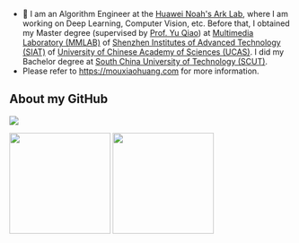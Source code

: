 - 👋 I am an Algorithm Engineer at the <a href="https://www.noahlab.com.hk"><span class="emoj"></span>Huawei Noah's Ark Lab</a>, where I am working on Deep Learning, Computer Vision, etc. Before that, I obtained my Master degree (supervised by <a href="https://scholar.google.com/citations?user=gFtI-8QAAAAJ&hl=en&oi=ao">Prof. Yu Qiao</a>) at <a href="https://mmlab.siat.ac.cn">Multimedia Laboratory (MMLAB)</a> of <a href="https://english.siat.ac.cn">Shenzhen Institutes of Advanced Technology (SIAT)</a> of <a href="https://english.ucas.ac.cn">University of Chinese Academy of Sciences (UCAS)</a>. I did my Bachelor degree at <a href="https://www.scut.edu.cn/en/">South China University of Technology (SCUT)</a>.
- Please refer to https://mouxiaohuang.com for more information.


## About my GitHub

![](https://komarev.com/ghpvc/?username=MouxiaoHuang)
<div align="left">
<img height='180' src="https://github-readme-stats.vercel.app/api/top-langs/?username=MouxiaoHuang&hide=html,css,Jupyter+Notebook,ruby,javascript,Makefile,Less,TypeScript,Starlark,Groovy,Shell,Batchfile&layout=compact&langs_count=8&theme=cobalt" align="center" />
<img height='180' src="https://github-readme-stats.vercel.app/api?username=MouxiaoHuang&show_icons=true&theme=cobalt" align="center" />
</div>
